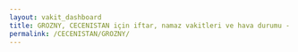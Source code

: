 ```yaml
---
layout: vakit_dashboard
title: GROZNY, CECENISTAN için iftar, namaz vakitleri ve hava durumu - ilçe/eyalet seç
permalink: /CECENISTAN/GROZNY/
---
```


<script type="text/javascript">
  var GLOBAL_COUNTRY = 'CECENISTAN';
  var GLOBAL_CITY = 'GROZNY';
  var GLOBAL_STATE = '';
  var lat = 72;
  var lon = 21;
</script>
